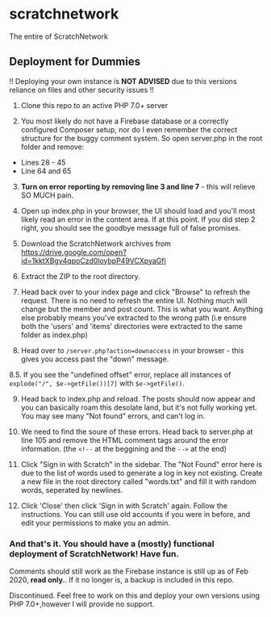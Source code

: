 # scratchnetwork
The entire of ScratchNetwork

## Deployment for Dummies
!! Deploying your own instance is **NOT ADVISED** due to this versions reliance on files and other security issues !!

1. Clone this repo to an active PHP 7.0+ server

2. You most likely do not have a Firebase database or a correctly configured Composer setup, nor do I even remember the correct structure for the buggy comment system. So open server.php in the root folder and remove:
  - Lines 28 - 45
  - Line 64 and 65
  
3. **Turn on error reporting by removing line 3 and line 7** - this will relieve SO MUCH pain.

4. Open up index.php in your browser, the UI should load and you'll most likely read an error in the content area. If at this point. If you did step 2 right, you should see the goodbye message full of false promises.

5. Download the ScratchNetwork archives from https://drive.google.com/open?id=1kktXBgv4qpoCzd0loybpP49VCXpyaGfj

6. Extract the ZIP to the root directory.

7. Head back over to your index page and click "Browse" to refresh the request. There is no need to refresh the entire UI. Nothing much will change but the member and post count. This is what you want. Anything else probably means you've extracted to the wrong path (i.e ensure both the 'users' and 'items' directories were extracted to the same folder as index.php)

8. Head over to `/server.php?action=downaccess` in your browser - this gives you access past the "down" message.

8.5. If you see the "undefined offset" error, replace all instances of `explode("/", $e->getFile())[7]` with `$e->getFile()`.

9. Head back to index.php and reload. The posts should now appear and you can basically roam this desolate land, but it's not fully working yet. You may see many "Not found" errors, and can't log in.

10. We need to find the soure of these errors. Head back to server.php at line 105 and remove the HTML comment tags around the error information. (the `<!--` at the beggining and the `-->` at the end)

11. Click "Sign in with Scratch" in the sidebar. The "Not Found" error here is due to the list of words used to generate a log in key not existing. Create a new file in the root directory called "words.txt" and fill it with random words, seperated by newlines.

12. Click 'Close' then click 'Sign in with Scratch' again. Follow the instructions. You can still use old accounts if you were in before, and edit your permissions to make you an admin.

### And that's it. You should have a (mostly) functional deployment of ScratchNetwork! Have fun.
Comments should still work as the Firebase instance is still up as of Feb 2020, **read only.**. If it no longer is, a backup is included in this repo.



Discontinued. Feel free to work on this and deploy your own versions using PHP 7.0+,however I will provide no support.
